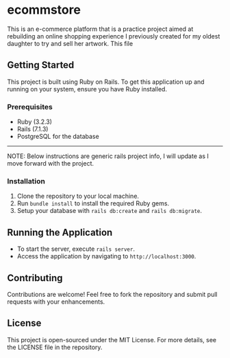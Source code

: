 
# ecommstore
This is an e-commerce platform that is a practice project aimed at rebuilding an online shopping experience I previously created for my oldest daughter to try and sell her artwork.
This file

## Getting Started
This project is built using Ruby on Rails. To get this application up and running on your system, ensure you have Ruby installed.

### Prerequisites
- Ruby (3.2.3)
- Rails (7.1.3)
- PostgreSQL for the database

---
NOTE: Below instructions are generic rails project info, I will update as I move forward with the project.

### Installation
1. Clone the repository to your local machine.
2. Run `bundle install` to install the required Ruby gems.
3. Setup your database with `rails db:create` and `rails db:migrate`.

## Running the Application
- To start the server, execute `rails server`.
- Access the application by navigating to `http://localhost:3000`.

## Contributing
Contributions are welcome! Feel free to fork the repository and submit pull requests with your enhancements.

## License
This project is open-sourced under the MIT License. For more details, see the LICENSE file in the repository.

